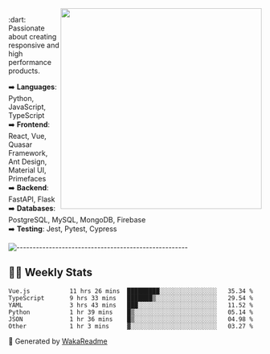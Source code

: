 <img src="https://github-readme-stats.vercel.app/api?username=iguit0&show_icons=true&include_all_commits=true&count_private=true&theme=dracula" min-width="400px" max-width="400px" width="400px" align="right" />

<p align="left"> 
  :dart: Passionate about creating responsive and high performance products.
</p>

<p align="left">
  ➡️ <strong>Languages</strong>: Python, JavaScript, TypeScript<br>
  ➡️ <strong>Frontend</strong>: React, Vue, Quasar Framework, Ant Design, Material UI, Primefaces<br>
  ➡️ <strong>Backend</strong>: FastAPI, Flask<br>
  ➡️ <strong>Databases</strong>: PostgreSQL, MySQL, MongoDB, Firebase<br>
  ➡️ <strong>Testing</strong>: Jest, Pytest, Cypress<br>
</p>

![-----------------------------------------------------](https://raw.githubusercontent.com/andreasbm/readme/master/assets/lines/vintage.png)

## :man_technologist: Weekly Stats
<!--START_SECTION:waka-->

```text
Vue.js           11 hrs 26 mins  █████████░░░░░░░░░░░░░░░░   35.34 %
TypeScript       9 hrs 33 mins   ███████▒░░░░░░░░░░░░░░░░░   29.54 %
YAML             3 hrs 43 mins   ███░░░░░░░░░░░░░░░░░░░░░░   11.52 %
Python           1 hr 39 mins    █▒░░░░░░░░░░░░░░░░░░░░░░░   05.14 %
JSON             1 hr 36 mins    █▒░░░░░░░░░░░░░░░░░░░░░░░   04.98 %
Other            1 hr 3 mins     ▓░░░░░░░░░░░░░░░░░░░░░░░░   03.27 %
```

<!--END_SECTION:waka-->

🚀 Generated by [WakaReadme](https://github.com/athul/waka-readme)
